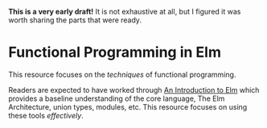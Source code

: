 **This is a very early draft!** It is not exhaustive at all, but I figured it was worth sharing the parts that were ready.


# Functional Programming in Elm

This resource focuses on the *techniques* of functional programming.

Readers are expected to have worked through [An Introduction to Elm](https://guide.elm-lang.org/) which provides a baseline understanding of the core language, The Elm Architecture, union types, modules, etc. This resource focuses on using these tools *effectively*.
